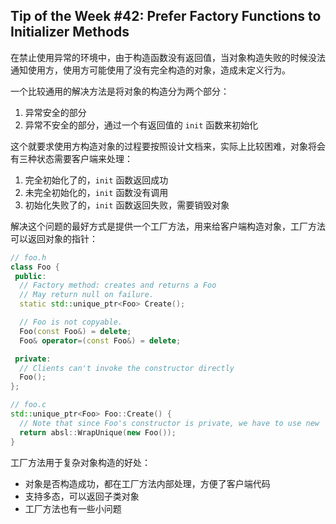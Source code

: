 ## Tip of the Week #42: Prefer Factory Functions to Initializer Methods

在禁止使用异常的环境中，由于构造函数没有返回值，当对象构造失败的时候没法通知使用方，使用方可能使用了没有完全构造的对象，造成未定义行为。

一个比较通用的解决方法是将对象的构造分为两个部分：

1. 异常安全的部分
2. 异常不安全的部分，通过一个有返回值的 `init` 函数来初始化

这个就要求使用方构造对象的过程要按照设计文档来，实际上比较困难，对象将会有三种状态需要客户端来处理：

1. 完全初始化了的，`init` 函数返回成功
2. 未完全初始化的，`init` 函数没有调用
3. 初始化失败了的，`init` 函数返回失败，需要销毁对象

解决这个问题的最好方式是提供一个工厂方法，用来给客户端构造对象，工厂方法可以返回对象的指针：

```c++
// foo.h
class Foo {
 public:
  // Factory method: creates and returns a Foo
  // May return null on failure.
  static std::unique_ptr<Foo> Create();

  // Foo is not copyable.
  Foo(const Foo&) = delete;
  Foo& operator=(const Foo&) = delete;

 private:
  // Clients can't invoke the constructor directly
  Foo();
};

// foo.c
std::unique_ptr<Foo> Foo::Create() {
  // Note that since Foo's constructor is private, we have to use new
  return absl::WrapUnique(new Foo());
}
```

工厂方法用于复杂对象构造的好处：

- 对象是否构造成功，都在工厂方法内部处理，方便了客户端代码
- 支持多态，可以返回子类对象
- 工厂方法也有一些小问题

